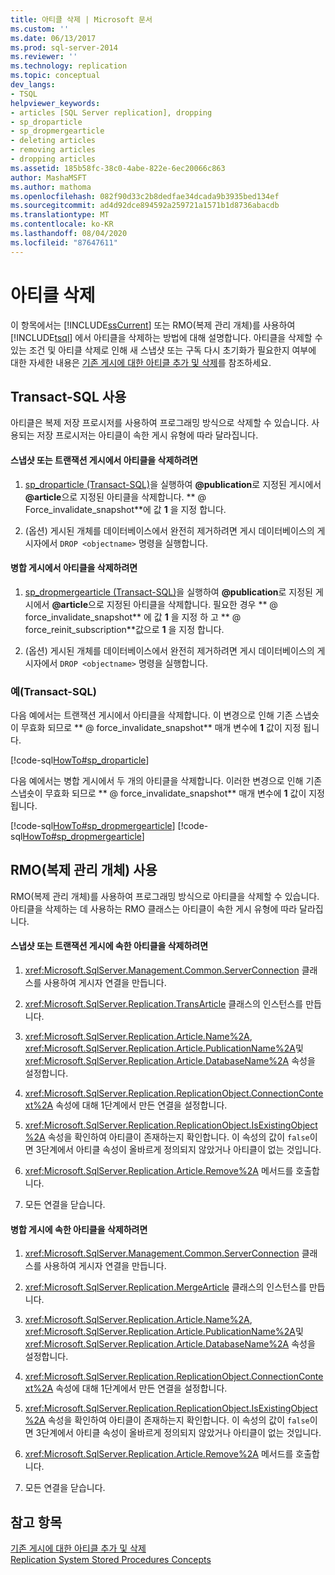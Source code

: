```yaml
---
title: 아티클 삭제 | Microsoft 문서
ms.custom: ''
ms.date: 06/13/2017
ms.prod: sql-server-2014
ms.reviewer: ''
ms.technology: replication
ms.topic: conceptual
dev_langs:
- TSQL
helpviewer_keywords:
- articles [SQL Server replication], dropping
- sp_droparticle
- sp_dropmergearticle
- deleting articles
- removing articles
- dropping articles
ms.assetid: 185b58fc-38c0-4abe-822e-6ec20066c863
author: MashaMSFT
ms.author: mathoma
ms.openlocfilehash: 082f90d33c2b8dedfae34dcada9b3935bed134ef
ms.sourcegitcommit: ad4d92dce894592a259721a1571b1d8736abacdb
ms.translationtype: MT
ms.contentlocale: ko-KR
ms.lasthandoff: 08/04/2020
ms.locfileid: "87647611"
---
```

# <a name="delete-an-article"></a>아티클 삭제
  이 항목에서는 [!INCLUDE[ssCurrent](../../../includes/sscurrent-md.md)] 또는 RMO(복제 관리 개체)를 사용하여 [!INCLUDE[tsql](../../../includes/tsql-md.md)] 에서 아티클을 삭제하는 방법에 대해 설명합니다. 아티클을 삭제할 수 있는 조건 및 아티클 삭제로 인해 새 스냅샷 또는 구독 다시 초기화가 필요한지 여부에 대한 자세한 내용은 [기존 게시에 대한 아티클 추가 및 삭제](add-articles-to-and-drop-articles-from-existing-publications.md)를 참조하세요.  
  
  
##  <a name="using-transact-sql"></a><a name="TsqlProcedure"></a> Transact-SQL 사용  
 아티클은 복제 저장 프로시저를 사용하여 프로그래밍 방식으로 삭제할 수 있습니다. 사용되는 저장 프로시저는 아티클이 속한 게시 유형에 따라 달라집니다.  
  
#### <a name="to-delete-an-article-from-a-snapshot-or-transactional-publication"></a>스냅샷 또는 트랜잭션 게시에서 아티클을 삭제하려면  
  
1.  [sp_droparticle &#40;Transact-SQL&#41;](/sql/relational-databases/system-stored-procedures/sp-droparticle-transact-sql)을 실행하여 **\@publication**로 지정된 게시에서 **\@article**으로 지정된 아티클을 삭제합니다. ** \@ Force_invalidate_snapshot**에 값 **1** 을 지정 합니다.  
  
2.  (옵션) 게시된 개체를 데이터베이스에서 완전히 제거하려면 게시 데이터베이스의 게시자에서 `DROP <objectname>` 명령을 실행합니다.  
  
#### <a name="to-delete-an-article-from-a-merge-publication"></a>병합 게시에서 아티클을 삭제하려면  
  
1.  [sp_dropmergearticle &#40;Transact-SQL&#41;](/sql/relational-databases/system-stored-procedures/sp-dropmergearticle-transact-sql)을 실행하여 **\@publication**로 지정된 게시에서 **\@article**으로 지정된 아티클을 삭제합니다. 필요한 경우 ** \@ force_invalidate_snapshot** 에 값 **1** 을 지정 하 고 ** \@ force_reinit_subscription**값으로 **1** 을 지정 합니다.  
  
2.  (옵션) 게시된 개체를 데이터베이스에서 완전히 제거하려면 게시 데이터베이스의 게시자에서 `DROP <objectname>` 명령을 실행합니다.  
  
###  <a name="examples-transact-sql"></a><a name="TsqlExample"></a> 예(Transact-SQL)  
 다음 예에서는 트랜잭션 게시에서 아티클을 삭제합니다. 이 변경으로 인해 기존 스냅숏이 무효화 되므로 ** \@ force_invalidate_snapshot** 매개 변수에 **1** 값이 지정 됩니다.  
  
 [!code-sql[HowTo#sp_droparticle](../../../snippets/tsql/SQL15/replication/howto/tsql/droptranpub.sql#sp_droparticle)]  
  
 다음 예에서는 병합 게시에서 두 개의 아티클을 삭제합니다. 이러한 변경으로 인해 기존 스냅숏이 무효화 되므로 ** \@ force_invalidate_snapshot** 매개 변수에 **1** 값이 지정 됩니다.  
  
 [!code-sql[HowTo#sp_dropmergearticle](../../../snippets/tsql/SQL15/replication/howto/tsql/dropmergepub.sql#sp_dropmergearticle)]
 [!code-sql[HowTo#sp_dropmergearticle](../../../snippets/tsql/SQL15/replication/howto/tsql/dropmergearticles.sql#sp_dropmergearticle)]  
  
##  <a name="using-replication-management-objects-rmo"></a><a name="RMOProcedure"></a> RMO(복제 관리 개체) 사용  
 RMO(복제 관리 개체)를 사용하여 프로그래밍 방식으로 아티클을 삭제할 수 있습니다. 아티클을 삭제하는 데 사용하는 RMO 클래스는 아티클이 속한 게시 유형에 따라 달라집니다.  
  
#### <a name="to-delete-an-article-that-belongs-to-a-snapshot-or-transactional-publication"></a>스냅샷 또는 트랜잭션 게시에 속한 아티클을 삭제하려면  
  
1.  <xref:Microsoft.SqlServer.Management.Common.ServerConnection> 클래스를 사용하여 게시자 연결을 만듭니다.  
  
2.  <xref:Microsoft.SqlServer.Replication.TransArticle> 클래스의 인스턴스를 만듭니다.  
  
3.  <xref:Microsoft.SqlServer.Replication.Article.Name%2A>, <xref:Microsoft.SqlServer.Replication.Article.PublicationName%2A>및 <xref:Microsoft.SqlServer.Replication.Article.DatabaseName%2A> 속성을 설정합니다.  
  
4.  <xref:Microsoft.SqlServer.Replication.ReplicationObject.ConnectionContext%2A> 속성에 대해 1단계에서 만든 연결을 설정합니다.  
  
5.  <xref:Microsoft.SqlServer.Replication.ReplicationObject.IsExistingObject%2A> 속성을 확인하여 아티클이 존재하는지 확인합니다. 이 속성의 값이 `false`이면 3단계에서 아티클 속성이 올바르게 정의되지 않았거나 아티클이 없는 것입니다.  
  
6.  <xref:Microsoft.SqlServer.Replication.Article.Remove%2A> 메서드를 호출합니다.  
  
7.  모든 연결을 닫습니다.  
  
#### <a name="to-delete-an-article-that-belongs-to-a-merge-publication"></a>병합 게시에 속한 아티클을 삭제하려면  
  
1.  <xref:Microsoft.SqlServer.Management.Common.ServerConnection> 클래스를 사용하여 게시자 연결을 만듭니다.  
  
2.  <xref:Microsoft.SqlServer.Replication.MergeArticle> 클래스의 인스턴스를 만듭니다.  
  
3.  <xref:Microsoft.SqlServer.Replication.Article.Name%2A>, <xref:Microsoft.SqlServer.Replication.Article.PublicationName%2A>및 <xref:Microsoft.SqlServer.Replication.Article.DatabaseName%2A> 속성을 설정합니다.  
  
4.  <xref:Microsoft.SqlServer.Replication.ReplicationObject.ConnectionContext%2A> 속성에 대해 1단계에서 만든 연결을 설정합니다.  
  
5.  <xref:Microsoft.SqlServer.Replication.ReplicationObject.IsExistingObject%2A> 속성을 확인하여 아티클이 존재하는지 확인합니다. 이 속성의 값이 `false`이면 3단계에서 아티클 속성이 올바르게 정의되지 않았거나 아티클이 없는 것입니다.  
  
6.  <xref:Microsoft.SqlServer.Replication.Article.Remove%2A> 메서드를 호출합니다.  
  
7.  모든 연결을 닫습니다.  
  
## <a name="see-also"></a>참고 항목  
 [기존 게시에 대한 아티클 추가 및 삭제](add-articles-to-and-drop-articles-from-existing-publications.md)   
 [Replication System Stored Procedures Concepts](../concepts/replication-system-stored-procedures-concepts.md)  
  
  
